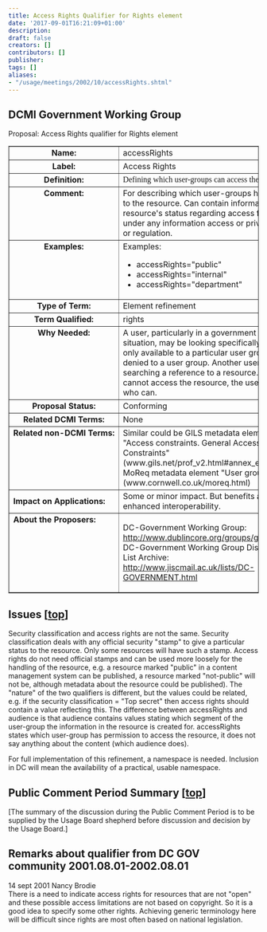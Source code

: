 ```yaml
---
title: Access Rights Qualifier for Rights element
date: '2017-09-01T16:21:09+01:00'
description: 
draft: false
creators: []
contributors: []
publisher: 
tags: []
aliases:
- "/usage/meetings/2002/10/accessRights.shtml"
---
```


<!--#include virtual="/ssi/header.shtml" -->
## <a name="top"></a>DCMI Government Working Group  
 Proposal: Access Rights qualifier for Rights element
<table cellspacing="0" cellpadding="4" width="100%" border="1" summary="a layout table.">
  <tbody>
    <tr>
      <td valign="top" nowrap align="center">
        <b>Name:</b>
      </td>
      <td>accessRights</td>
    </tr>
    <tr>
      <td valign="top" nowrap align="center">
        <b>Label:</b>
      </td>
      <td>Access Rights</td>
    </tr>
    <tr>
      <td valign="top" nowrap align="center">
        <b>Definition:</b>
      </td>
      <td><font face="Times New Roman">Defining which
          user-groups can access the resource.</font></td>
    </tr>
    <tr>
      <td valign="top" nowrap align="center">
        <b>Comment:</b>
      </td>
      <td>For describing which user-groups have access to the
        resource. Can contain information on the resource's
        status regarding access for users under any information
        access or privacy laws or regulation.</td>
    </tr>
    <tr>
      <td valign="top" nowrap align="center">
        <b>Examples:</b>
      </td>
      <td>
        Examples:<br>
        <ul class="noindent">
          <li>accessRights="public"<br>
          </li>
          <li>accessRights="internal"<br>
          </li>
          <li>accessRights="department"</li>
        </ul>
      </td>
    </tr>
    <tr>
      <td valign="top" nowrap align="center"><b>Type
          of Term:</b></td>
      <td>Element refinement</td>
    </tr>
    <tr>
      <td valign="top" nowrap align="center"><b>Term
          Qualified:</b></td>
      <td>rights</td>
    </tr>
    <tr>
      <td valign="top" nowrap align="center"><b>Why
          Needed:</b></td>
      <td>A user, particularly in a government information
        situation, may be looking specifically for items only
        available to a particular user group, or denied to a user
        group. Another user finds by searching a reference to a
        resource. If the user cannot access the resource, the
        user can see who can.</td>
    </tr>
    <tr>
      <td valign="top" nowrap align="center">
        <b>Proposal Status:</b>
      </td>
      <td>Conforming</td>
    </tr>
    <tr>
      <td valign="top" nowrap align="center">
        <b>Related DCMI Terms:</b>
      </td>
      <td>None</td>
    </tr>
    <tr>
      <td valign="top" nowrap align="center">
        <b>Related non-DCMI Terms:</b>
      </td>
      <td>Similar could be GILS metadata element "Access
        constraints. General Access Constraints"
        (www.gils.net/prof_v2.html#annex_e) and MoReq metadata
        element "User group access"
        (www.cornwell.co.uk/moreq.html)</td>
    </tr>
    <tr>
      <td><b>Impact on Applications:</b></td>
      <td>Some or minor impact. But benefits are enhanced
        interoperability.</td>
    </tr>
    <tr>
      <td valign="top"><b>About the Proposers:</b></td>
      <td>
        <p>DC-Government Working Group: <a href="/groups/government/">http://www.dublincore.org/groups/government/</a><br>
          DC-Government Working Group Discussion List Archive:
          <a href="http://www.jiscmail.ac.uk/lists/DC-GOVERNMENT.html">
            http://www.jiscmail.ac.uk/lists/DC-GOVERNMENT.html</a></p>
      </td>
    </tr>
  </tbody>
</table>

## Issues [[top](http://dublincore.org/groups/government/#top)]
 Security classification and access rights are not the same. Security classification deals with any official security "stamp" to give a particular status to the resource. Only some resources will have such a stamp. Access rights do not need official stamps and can be used more loosely for the handling of the resource, e.g. a resource marked "public" in a content management system can be published, a resource marked "not-public" will not be, although metadata about the resource could be published). The "nature" of the two qualifiers is different, but the values could be related, e.g. if the security classification = "Top secret" then access rights should contain a value reflecting this. The difference between accessRights and audience is that audience contains values stating which segment of the user-group the information in the resource is created for. accessRights states which user-group has permission to access the resource, it does not say anything about the content (which audience does).   
  
 For full implementation of this refinement, a namespace is needed. Inclusion in DC will mean the availability of a practical, usable namespace. 
## Public Comment Period Summary [[top](http://dublincore.org/groups/government/#top)]

[The summary of the discussion during the Public Comment Period is to be supplied by the Usage Board shepherd before discussion and decision by the Usage Board.]

  
  

## Remarks about qualifier from DC GOV community 2001.08.01-2002.08.01
 14 sept 2001 Nancy Brodie   
 There is a need to indicate access rights for resources that are not "open" and these possible access limitations are not based on copyright. So it is a good idea to specify some other rights. Achieving generic terminology here will be difficult since rights are most often based on national legislation. <!--#include virtual="/ssi/footer.shtml" -->
